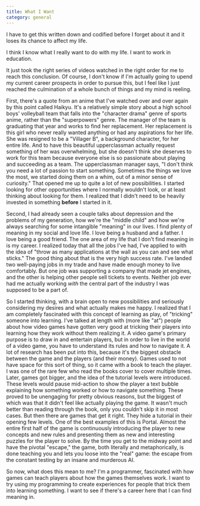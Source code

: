 ```yaml
---
title: What I Want
category: general
---
```

I have to get this written down and codified before I forget about it and it loses its chance to affect my life.

I think I know what I really want to do with my life. I want to work in education.

It just took the right series of videos watched in the right order for me to reach this conclusion. Of course, I don't know if I'm actually going to upend my current career prospects in order to pursue this, but I feel like I just reached the culmination of a whole bunch of things and my mind is reeling.

First, there's a quote from an anime that I've watched over and over again by this point called Haikyu. It's a relatively simple story about a high school boys' volleyball team that falls into the "character drama" genre of sports anime, rather than the "superpowers" genre. The manager of the team is graduating that year and works to find her replacement. Her replacement is this girl who never really wanted anything or had any aspirations for her life. She was resigned to be a "Villager B", a background character, for her entire life. And to have this beautiful upperclassman actually request something of her was overwhelming, but she doesn't think she deserves to work for this team because everyone else is so passionate about playing and succeeding as a team. The upperclassman manager says, "I don't think you need a lot of passion to start something. Sometimes the things we love the most, we started doing them on a whim, out of a minor sense of curiosity." That opened me up to quite a lot of new possibilities. I started looking for other opportunities where I normally wouldn't look, or at least thinking about looking for them. I realized that I didn't need to be heavily invested in something **before** I started in it.

Second, I had already seen a couple talks about depression and the problems of my generation, how we're the "middle child" and how we're always searching for some intangible "meaning" in our lives. I find plenty of meaning in my social and love life. I love being a husband and a father. I love being a good friend. The one area of my life that I don't find meaning in is my career. I realized today that all the jobs I've had, I've applied to with the idea of "throw as many applications at the wall as you can and see what sticks." The good thing about that is the very high success rate. I've landed two well-paying jobs in my trade and have made enough money to live comfortably. But one job was supporting a company that made jet engines, and the other is helping other people sell tickets to events. Neither job ever had me actually working *with* the central part of the industry I was supposed to be a part of.

So I started thinking, with a brain open to new possibilities and seriously considering my desires and what actually makes me happy. I realized that I am completely fascinated with this concept of learning as play, of "tricking" someone into learning. I've talked at length with (more like "at") people about how video games have gotten very good at tricking their players into learning how they work without them realizing it. A video game's primary purpose is to draw in and entertain players, but in order to live in the world of a video game, you have to understand its rules and how to navigate it. A lot of research has been put into this, because it's the biggest obstacle between the game and the players (and their money). Games used to not have space for this sort of thing, so it came with a book to teach the player. I was one of the rare few who read the books cover to cover multiple times. Later, games got bigger, and the idea of the tutorial levels were introduced. These levels would pause mid-action to show the player a text bubble explaining how something worked or how to navigate something. These proved to be unengaging for pretty obvious reasons, but the biggest of which was that it didn't feel like actually playing the game. It wasn't much better than reading through the book, only you couldn't skip it in most cases. But then there are games that get it right. They hide a tutorial in their opening few levels. One of the best examples of this is Portal. Almost the entire first half of the game is continuously introducing the player to new concepts and new rules and presenting them as new and interesting puzzles for the player to solve. By the time you get to the midway point and have the pivotal "escape," the game, both literally and metaphorically, is done teaching you and lets you loose into the "real" game: the escape from the constant testing by an insane and murderous AI.

So now, what does this mean to me? I'm a programmer, fascinated with how games can teach players about how the games themselves work. I want to try using my programming to create experiences for people that trick them into learning something. I want to see if there's a career here that I can find meaning in.
